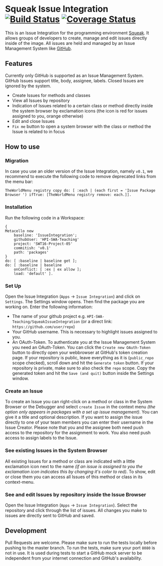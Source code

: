 # Squeak Issue Integration [![Build Status](https://travis-ci.org/HPI-SWA-Teaching/SWT16-Project-05.svg?branch=master)](https://travis-ci.org/HPI-SWA-Teaching/SWT16-Project-05) [![Coverage Status](https://coveralls.io/repos/github/HPI-SWA-Teaching/SWT16-Project-05/badge.svg?branch=master)](https://coveralls.io/github/HPI-SWA-Teaching/SWT16-Project-05?branch=master)

This is an Issue Integration for the programming environment
[Squeak](http://squeak.org/). It allows groups of developers to create, manage
and edit issues directly inside of the image. All issues are held and managed
by an Issue Management System like [GitHub](https://github.com).

## Features

Currently only GitHub is supported as an Issue Management System. 
GitHub Issues support title, body, assignee, labels. Closed Issues
are ignored by the system.

- Create Issues for methods and classes
- View all Issues by repository
- Indication of Issues related to a certain class or method directly inside the 
  system browser by exclamation icons (the icon is red for issues assigned to 
  you, orange otherwise)
- Edit and close Issues
- `Fix me` button to open a system browser with the class or method 
  the Issue is related to in focus  

## How to use

### Migration
In case you use an older version of the Issue Integration, namely `v0.1`, we 
recommend to execute the following code to remove deprecated links from the
menu bar:
```smalltalk
TheWorldMenu registry copy do: [ :each | (each first = 'Issue Package Browser ') ifTrue: [TheWorldMenu registry remove: each.]].
```

### Installation
Run the following code in a Workspace:
```smalltalk
{
Metacello new
    baseline: 'IssueIntegration';
    githubUser: 'HPI-SWA-Teaching'
    project: 'SWT16-Project-05'
    commitish: 'v0.1'
    path: 'packages'
}
do: [ :baseline | baseline get ];
do: [ :baseline | baseline
    onConflict: [ :ex | ex allow ];
    load: 'default' ].
```
### Set Up
Open the Issue Integration (`Apps` -> `Issue Integration`) and click on `Settings`.
The Settings window opens.
Then find the package you are working on. Enter the following information:
- The name of your github project e.g. `HPI-SWA-Teaching/SqueakIssueIntegration` 
  (or a direct link: `https://github.com/user/repo`)
- Your GitHub username. This is necessary to highlight issues assigned to you.
- An OAuth-Token. To authenticate you at the Issue Management System you need an
OAuth-Token. You can click the `Create new OAuth-Token` button to directly open
your webbrowser at GitHub's token creation page. If your repository is public,
leave everything as it is (`public_repo` scope checked), scroll down and hit 
the `Generate token` button. If your repository is private, make sure to also
check the `repo` scope. Copy the generated token and hit the `Save (and quit)`
button inside the Settings window.

### Create an Issue
To create an Issue you can right-click on a method or class in the System Browser or the
Debugger and select `create Issue` in the context menu *(the option only
appears in packages with a set up issue management)*. You can give it a 
title and optional description. If you want to assign the issue
directly to one of your team members you can enter their username in the
Issue Creator. Please note that you and the assignee both need push access 
to the repository for the assignment to work. You also need push access
to assign labels to the Issue.

### See existing Issues in the System Browser
All existing Issues for a method or class are indicated with a little 
exclamation icon next to the name *(if an issue is assigned to you the 
exclamation  icon indicates this by changing it's color to red)*. 
To show, edit or close them you can access all Issues of this method 
or class in its context-menu.

### See and edit Issues by repository inside the Issue Browser
Open the Issue Integration (`Apps` -> `Issue Integration`). Select the
repository and click through the list of issues. All changes you make to
issues are directly sent to GitHub and saved.


## Development
Pull Requests are welcome. Please make sure to run the tests locally before
pushing to the master branch. To run the tests, make sure your port `8080`
is not in use. It is used during tests to start a GitHub mock server to be
independent from your internet connection and GitHub's availability.
